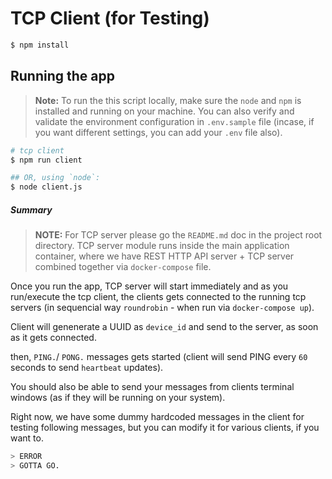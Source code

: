 # TCP Client (for Testing)

```bash
$ npm install
```

## Running the app

> **Note:** To run the this script locally, make sure the `node` and `npm` is installed and running on your machine. You can also verify and validate the environment configuration in `.env.sample` file (incase, if you want different settings, you can add your `.env` file also).

```bash
# tcp client
$ npm run client

## OR, using `node`:
$ node client.js
```


##### Summary

> **NOTE:** For TCP server please go the `README.md` doc in the project root directory. TCP server module runs inside the main application container, where we have REST HTTP API server + TCP server combined together via `docker-compose` file.

Once you run the app, TCP server will start immediately and as you run/execute the tcp client, the clients gets connected to the running tcp servers (in sequencial way `roundrobin` - when run via `docker-compose up`).

Client will genenerate a UUID as `device_id` and send to the server, as soon as it gets connected.

then, `PING.`/ `PONG.` messages gets started (client will send PING every `60` seconds to send `heartbeat` updates).

You should also be able to send your messages from clients terminal windows (as if they will be running on your system).


Right now, we have some dummy hardcoded messages in the client for testing following messages, but you can modify it for various clients, if you want to.

```bash
> ERROR
> GOTTA GO.
```

